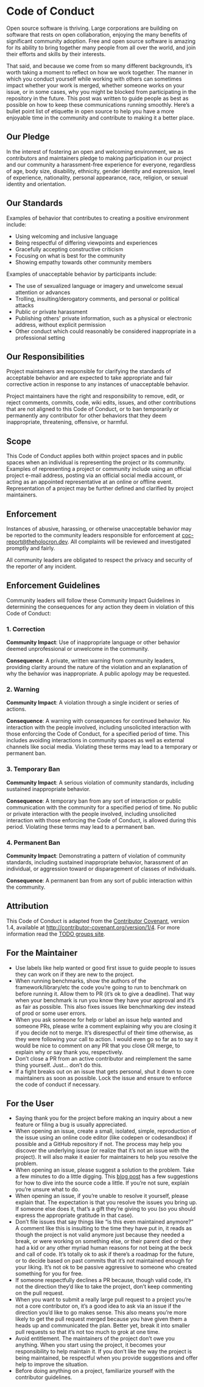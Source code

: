 # Code of Conduct

Open source software is thriving. Large corporations are building on software that rests on open collaboration, enjoying the many benefits of significant community adoption. Free and open source software is amazing for its ability to bring together many people from all over the world, and join their efforts and skills by their interests.

That said, and because we come from so many different backgrounds, it’s worth taking a moment to reflect on how we work together. The manner in which you conduct yourself while working with others can sometimes impact whether your work is merged, whether someone works on your issue, or in some cases, why you might be blocked from participating in the repository in the future. This post was written to guide people as best as possible on how to keep these communications running smoothly. Here’s a bullet point list of etiquette in open source to help you have a more enjoyable time in the community and contribute to making it a better place.

## Our Pledge

In the interest of fostering an open and welcoming environment, we as contributors and maintainers pledge to making participation in our project and our community a harassment-free experience for everyone, regardless of age, body size, disability, ethnicity, gender identity and expression, level of experience, nationality, personal appearance, race, religion, or sexual identity and orientation.

## Our Standards

Examples of behavior that contributes to creating a positive environment include:

* Using welcoming and inclusive language
* Being respectful of differing viewpoints and experiences
* Gracefully accepting constructive criticism
* Focusing on what is best for the community
* Showing empathy towards other community members

Examples of unacceptable behavior by participants include:

* The use of sexualized language or imagery and unwelcome sexual attention or advances
* Trolling, insulting/derogatory comments, and personal or political attacks
* Public or private harassment
* Publishing others' private information, such as a physical or electronic address, without explicit permission
* Other conduct which could reasonably be considered inappropriate in a professional setting

## Our Responsibilities

Project maintainers are responsible for clarifying the standards of acceptable behavior and are expected to take appropriate and fair corrective action in response to any instances of unacceptable behavior.

Project maintainers have the right and responsibility to remove, edit, or reject comments, commits, code, wiki edits, issues, and other contributions that are not aligned to this Code of Conduct, or to ban temporarily or permanently any contributor for other behaviors that they deem inappropriate, threatening, offensive, or harmful.

## Scope

This Code of Conduct applies both within project spaces and in public spaces when an individual is representing the project or its community. Examples of representing a project or community include using an official project e-mail address, posting via an official social media account, or acting as an appointed representative at an online or offline event. Representation of a project may be further defined and clarified by project maintainers.

## Enforcement

Instances of abusive, harassing, or otherwise unacceptable behavior may be reported to the community leaders responsible for enforcement at coc-report@theholocron.dev.  All complaints will be reviewed and investigated promptly and fairly.

All community leaders are obligated to respect the privacy and security of the reporter of any incident.

## Enforcement Guidelines

Community leaders will follow these Community Impact Guidelines in determining the consequences for any action they deem in violation of this Code of Conduct:

### 1. Correction

**Community Impact**: Use of inappropriate language or other behavior deemed unprofessional or unwelcome in the community.

**Consequence**: A private, written warning from community leaders, providing clarity around the nature of the violation and an explanation of why the behavior was inappropriate. A public apology may be requested.

### 2. Warning

**Community Impact**: A violation through a single incident or series of actions.

**Consequence**: A warning with consequences for continued behavior. No interaction with the people involved, including unsolicited interaction with those enforcing the Code of Conduct, for a specified period of time. This includes avoiding interactions in community spaces as well as external channels like social media. Violating these terms may lead to a temporary or permanent ban.

### 3. Temporary Ban

**Community Impact**: A serious violation of community standards, including sustained inappropriate behavior.

**Consequence**: A temporary ban from any sort of interaction or public communication with the community for a specified period of time. No public or private interaction with the people involved, including unsolicited interaction with those enforcing the Code of Conduct, is allowed during this period.  Violating these terms may lead to a permanent ban.

### 4. Permanent Ban

**Community Impact**: Demonstrating a pattern of violation of community standards, including sustained inappropriate behavior,  harassment of an individual, or aggression toward or disparagement of classes of individuals.

**Consequence**: A permanent ban from any sort of public interaction within the community.

## Attribution

This Code of Conduct is adapted from the [Contributor Covenant](http://contributor-covenant.org/), version 1.4, available at <http://contributor-covenant.org/version/1/4>. For more information read the [TODO groups site](http://todogroup.org/opencodeofconduct/).

## For the Maintainer

* Use labels like help wanted or good first issue to guide people to issues they can work on if they are new to the project.
* When running benchmarks, show the authors of the framework/library/etc the code you’re going to run to benchmark on before running it. Allow them to PR (it’s ok to give a deadline). That way when your benchmark is run you know they have your approval and it’s as fair as possible. This also fixes issues like benchmarking dev instead of prod or some user errors.
* When you ask someone for help or label an issue help wanted and someone PRs, please write a comment explaining why you are closing it if you decide not to merge. It’s disrespectful of their time otherwise, as they were following your call to action. I would even go so far as to say it would be nice to comment on any PR that you close OR merge, to explain why or say thank you, respectively.
* Don’t close a PR from an active contributor and reimplement the same thing yourself. Just… don’t do this.
* If a fight breaks out on an issue that gets personal, shut it down to core maintainers as soon as possible. Lock the issue and ensure to enforce the code of conduct if necessary.

## For the User

* Saying thank you for the project before making an inquiry about a new feature or filing a bug is usually appreciated.
* When opening an issue, create a small, isolated, simple, reproduction of the issue using an online code editor (like codepen or codesandbox) if possible and a GitHub repository if not. The process may help you discover the underlying issue (or realize that it’s not an issue with the project). It will also make it easier for maintainers to help you resolve the problem.
* When opening an issue, please suggest a solution to the problem. Take a few minutes to do a little digging. This [blog post](https://blog.kentcdodds.com/what-open-source-project-should-i-contribute-to-7d50ecfe1cb4) has a few suggestions for how to dive into the source code a little. If you’re not sure, explain you’re unsure what to do.
* When opening an issue, if you’re unable to resolve it yourself, please explain that. The expectation is that you resolve the issues you bring up. If someone else does it, that’s a gift they’re giving to you (so you should express the appropriate gratitude in that case).
* Don’t file issues that say things like “is this even maintained anymore?” A comment like this is insulting to the time they have put in, it reads as though the project is not valid anymore just because they needed a break, or were working on something else, or their parent died or they had a kid or any other myriad human reasons for not being at the beck and call of code. It’s totally ok to ask if there’s a roadmap for the future, or to decide based on past commits that it’s not maintained enough for your liking. It’s not ok to be passive aggressive to someone who created something for you for free.
* If someone respectfully declines a PR because, though valid code, it’s not the direction they’d like to take the project, don’t keep commenting on the pull request.
* When you want to submit a really large pull request to a project you’re not a core contributor on, it’s a good idea to ask via an issue if the direction you’d like to go makes sense. This also means you’re more likely to get the pull request merged because you have given them a heads up and communicated the plan. Better yet, break it into smaller pull requests so that it’s not too much to grok at one time.
* Avoid entitlement. The maintainers of the project don’t owe you anything. When you start using the project, it becomes your responsibility to help maintain it. If you don’t like the way the project is being maintained, be respectful when you provide suggestions and offer help to improve the situation.
* Before doing anything on a project, familiarize yourself with the contributor guidelines.
